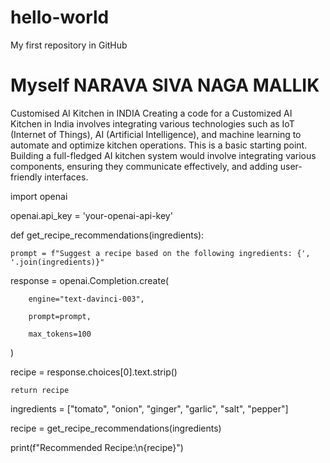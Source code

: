 # hello-world
My first repository in GitHub
# Myself NARAVA SIVA NAGA MALLIK
Customised AI Kitchen in INDIA
Creating a code for a Customized AI Kitchen in India involves integrating various technologies such as IoT (Internet of Things), AI (Artificial Intelligence), and machine learning to automate and optimize kitchen operations. 
This is a basic starting point. Building a full-fledged AI kitchen system would involve integrating various components, ensuring they communicate effectively, and adding user-friendly interfaces.

import openai

openai.api_key = 'your-openai-api-key'

def get_recipe_recommendations(ingredients):
    
    prompt = f"Suggest a recipe based on the following ingredients: {', '.join(ingredients)}"

response = openai.Completion.create(
        
        engine="text-davinci-003",
        
        prompt=prompt,
        
        max_tokens=100
) 

recipe = response.choices[0].text.strip()
    
    return recipe

ingredients = ["tomato", "onion", "ginger", "garlic", "salt", "pepper"] 

recipe = get_recipe_recommendations(ingredients) 

print(f"Recommended Recipe:\n{recipe}")
